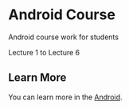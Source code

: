 # Android Course
Android course work for students

Lecture 1 to Lecture 6

## Learn More

You can learn more in the [Android](https://developer.android.com/).

